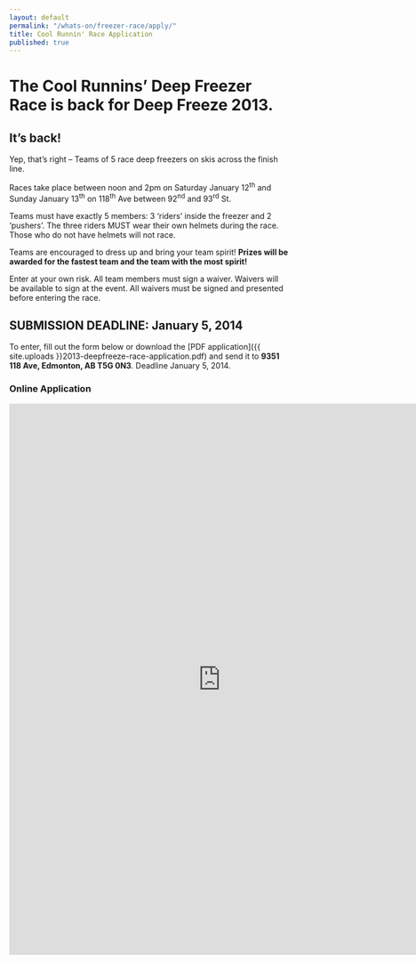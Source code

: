 ```yaml
---
layout: default
permalink: "/whats-on/freezer-race/apply/"
title: Cool Runnin' Race Application
published: true
---
```


# The Cool Runnins’ Deep Freezer Race is back for Deep Freeze 2013.

## It’s back!

Yep, that’s right – Teams of 5 race deep freezers on skis across the finish line.

Races take place between noon and 2pm on Saturday January 12<sup>th</sup> and Sunday January 13<sup>th</sup> on 118<sup>th</sup> Ave between 92<sup>nd</sup> and 93<sup>rd</sup> St.

Teams must have exactly 5 members: 3 ‘riders’ inside the freezer and 2 ‘pushers’. The three riders MUST wear their own helmets during the race. Those who do not have helmets will not race.

Teams are encouraged to dress up and bring your team spirit! **Prizes will be awarded for the fastest team and the team with the most spirit!**

Enter at your own risk. All team members must sign a waiver. Waivers will be available to sign at the event. All waivers must be signed and presented before entering the race.

## SUBMISSION DEADLINE: January 5, 2014

To enter, fill out the form below or download the [PDF application]({{ site.uploads }}2013-deepfreeze-race-application.pdf) and send it to **9351 118 Ave, Edmonton, AB T5G 0N3**. Deadline January 5, 2014.

### Online Application

<iframe width="760" height="991" frameborder="0" marginheight="0" marginwidth="0" src="https://docs.google.com/spreadsheet/embeddedform?formkey=dGYwMC1QMkk5YkM1N3R0blV5MUgxd1E6MQ"></iframe>

